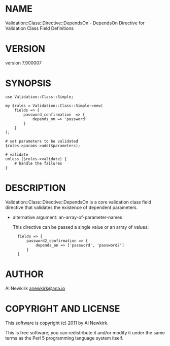 # NAME

Validation::Class::Directive::DependsOn - DependsOn Directive for Validation Class Field Definitions

# VERSION

version 7.900007

# SYNOPSIS

    use Validation::Class::Simple;

    my $rules = Validation::Class::Simple->new(
        fields => {
            password_confirmation  => {
                depends_on => 'password'
            }
        }
    );

    # set parameters to be validated
    $rules->params->add($parameters);

    # validate
    unless ($rules->validate) {
        # handle the failures
    }

# DESCRIPTION

Validation::Class::Directive::DependsOn is a core validation class field
directive that validates the existence of dependent parameters.

- alternative argument: an-array-of-parameter-names

    This directive can be passed a single value or an array of values:

        fields => {
            password2_confirmation => {
                depends_on => ['password', 'password2']
            }
        }

# AUTHOR

Al Newkirk <anewkirk@ana.io>

# COPYRIGHT AND LICENSE

This software is copyright (c) 2011 by Al Newkirk.

This is free software; you can redistribute it and/or modify it under
the same terms as the Perl 5 programming language system itself.

